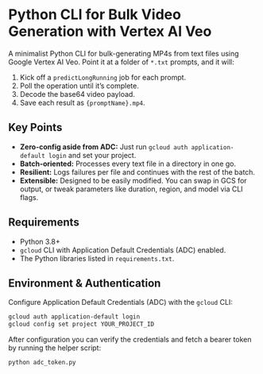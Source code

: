 # **Python CLI for Bulk Video Generation with Vertex AI Veo**

A minimalist Python CLI for bulk-generating MP4s from text files using Google Vertex AI Veo. Point it at a folder of `*.txt` prompts, and it will:

1. Kick off a `predictLongRunning` job for each prompt.  
2. Poll the operation until it’s complete.  
3. Decode the base64 video payload.  
4. Save each result as `{promptName}.mp4`.

## **Key Points**

* **Zero-config aside from ADC:** Just run `gcloud auth application-default login` and set your project.  
* **Batch-oriented:** Processes every text file in a directory in one go.  
* **Resilient:** Logs failures per file and continues with the rest of the batch.  
* **Extensible:** Designed to be easily modified. You can swap in GCS for output, or tweak parameters like duration, region, and model via CLI flags.

## **Requirements**

* Python 3.8+  
* `gcloud` CLI with Application Default Credentials (ADC) enabled.  
* The Python libraries listed in `requirements.txt`.

## Environment & Authentication

Configure Application Default Credentials (ADC) with the `gcloud` CLI:

```bash
gcloud auth application-default login
gcloud config set project YOUR_PROJECT_ID
```

After configuration you can verify the credentials and fetch a bearer token by
running the helper script:

```bash
python adc_token.py
```
